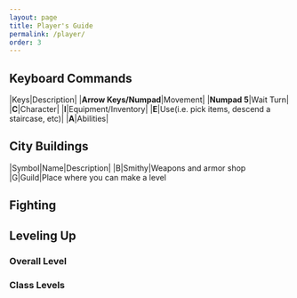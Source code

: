 ```yaml
---
layout: page
title: Player's Guide
permalink: /player/
order: 3
---
```


## Keyboard Commands

|Keys|Description|
|**Arrow Keys/Numpad**|Movement|
|**Numpad 5**|Wait Turn|
|**C**|Character|
|**I**|Equipment/Inventory|
|**E**|Use(i.e. pick items, descend a staircase, etc)|
|**A**|Abilities|

## City Buildings

|Symbol|Name|Description|
|B|Smithy|Weapons and armor shop
|G|Guild|Place where you can make a level

## Fighting

## Leveling Up

### Overall Level

### Class Levels